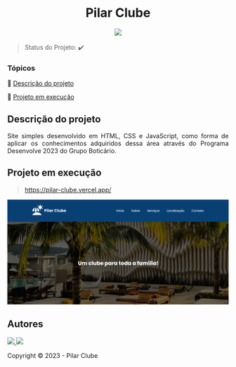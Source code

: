 <h1 align="center"> Pilar Clube </h1>
 
<p align="center">
  <img src="http://img.shields.io/static/v1?label=STATUS&message=CONCLUIDO&color=GREEN&style=for-the-badge"/>
</p>

> Status do Projeto: :heavy_check_mark: 

### Tópicos 

:small_blue_diamond: [Descrição do projeto](#descrição-do-projeto)

:small_blue_diamond: [Projeto em execução](#projeto-em-execução)

## Descrição do projeto 

<p align="justify">
Site simples desenvolvido em HTML, CSS e JavaScript, como forma de aplicar os conhecimentos adquiridos dessa área através do Programa Desenvolve 2023 do Grupo Boticário.
</p>

## Projeto em execução

> https://pilar-clube.vercel.app/

![1](https://raw.githubusercontent.com/andrsx/Pilar-Clube/desenvolvimento/imagens/print-1.png)

## Autores

<div> 
  <a href="https://github.com/andrsx" target="_blank"><img src="https://avatars.githubusercontent.com/u/67202123?v=4" width=100 target="_blank"</a>
  <a href="https://github.com/viniR15" target="_blank"><img src="https://avatars.githubusercontent.com/u/96124831?v=4" width=100 target="_blank"></a>
  
   
Copyright :copyright: 2023 - Pilar Clube

 
